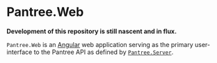# Pantree.Web

**Development of this repository is still nascent and in flux.**

`Pantree.Web` is an [Angular](https://angular.io/) web application serving as the primary user-interface to the Pantree
API as defined by [`Pantree.Server`](https://github.com/benhollar/Pantree.Server).
